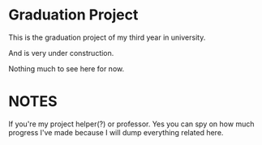 # Graduation Project

This is the graduation project of my third year in university.

And is very under construction.

Nothing much to see here for now.

# NOTES

If you're my project helper(?) or professor. Yes you can spy on how much progress I've made because I will dump everything related here.

